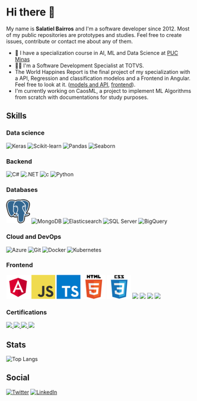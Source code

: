 # Hi there 👋

My name is **Salatiel Bairros** and I'm a software developer since 2012. Most of my public repositories are prototypes and studies. Feel free to create issues, contribute or contact me about any of them.

- 🌱 I have a specialization course in AI, ML and Data Science at [PUC Minas](https://www.pucminas.br/posead/Paginas/curso-detalhes.aspx?PageID=542&moda=1&polo=1&curso=2975&situ=1)
- :man_technologist: I'm a Software Development Specialist at TOTVS.
- The World Happines Report is the final project of my specialization with a API, Regression and classification modelos and a Frontend in Angular. Feel free to look at it. ([models and API](https://github.com/SalatielBairros/world-happiness-report), [frontend](https://github.com/SalatielBairros/frontend-world-happiness-report)).
- I'm currently working on CaosML, a project to implement ML Algorithms from scratch with documentations for study purposes.

## Skills
### Data science
<div style="display:inline-block">
  <img height="64" src="https://upload.wikimedia.org/wikipedia/commons/thumb/a/ae/Keras_logo.svg/2048px-Keras_logo.svg.png" alt="Keras">
  <img height="64" src="https://vmarkovtsev.github.io/pydata-2018-mallorca/pictures/sklearn_logo.svg" alt="Scikit-learn">    
  <img height="64" src="https://pandas.pydata.org/static/img/pandas_mark.svg" alt="Pandas"/>
  <img height="64" src="https://seaborn.pydata.org/_images/logo-mark-lightbg.svg" alt="Seaborn">
</div>

### Backend
<div style="display:inline-block">
  <img height="64" src="https://raw.githubusercontent.com/SalatielBairros/SalatielBairros/main/csharp.png" alt="C#">
  <img height="64" src="https://cdn.iconscout.com/icon/free/png-256/microsoft-dotnet-1175177.png" alt=".NET">    
  <img height="64" src="https://cdn.iconscout.com/icon/free/png-512/c-programming-569564.png" alt="c"/>
  <img height="64" src="https://upload.wikimedia.org/wikipedia/commons/c/c3/Python-logo-notext.svg" alt="Python">  
</div>

### Databases
<div style="display:inline-block">
  <img height="64" src="https://raw.githubusercontent.com/github/explore/80688e429a7d4ef2fca1e82350fe8e3517d3494d/topics/postgresql/postgresql.png" alt="PostegreSQL"/>
  <img height="64" src="https://cdn.iconscout.com/icon/free/png-256/mongodb-3-1175138.png" alt="MongoDB"/>
  <img height="64" src="https://cdn.iconscout.com/icon/free/png-256/elasticsearch-226094.png" alt="Elasticsearch"/>
  <img height="64" src="https://user-images.githubusercontent.com/4249331/52232852-e2c4f780-28bd-11e9-835d-1e3cf3e43888.png" alt="SQL Server"/>
  <img height="64" src="https://www.tableau.com/sites/default/files/google_bigquery.png" alt="BigQuery"/>
</div>

### Cloud and DevOps
<div style="display:inline-block">
  <img height="64" src="https://cdn.iconscout.com/icon/free/png-256/azure-190760.png" alt="Azure">
  <img height="64" src="https://cdn.iconscout.com/icon/free/png-256/git-16-1175195.png", alt="Git">  
  <img height="64" src="https://cdn.iconscout.com/icon/free/png-256/docker-11-1175228.png", alt="Docker">
  <img height="64" src="https://cdn.iconscout.com/icon/free/png-256/kubernets-283489.png", alt="Kubernetes">  
</div>

### Frontend

<div style="display:inline-block">
  <img height="64" src="https://raw.githubusercontent.com/github/explore/80688e429a7d4ef2fca1e82350fe8e3517d3494d/topics/angular/angular.png" alt="Angular"/>
  <img height="64" src="https://raw.githubusercontent.com/github/explore/80688e429a7d4ef2fca1e82350fe8e3517d3494d/topics/javascript/javascript.png" alt="Javascript"/>
  <img height="64" src="https://raw.githubusercontent.com/github/explore/80688e429a7d4ef2fca1e82350fe8e3517d3494d/topics/typescript/typescript.png" alt="Typescript"/>
  <img height="64" src="https://raw.githubusercontent.com/github/explore/80688e429a7d4ef2fca1e82350fe8e3517d3494d/topics/html/html.png" alt="HTML5"/>
  <img height="64" src="https://raw.githubusercontent.com/github/explore/80688e429a7d4ef2fca1e82350fe8e3517d3494d/topics/css/css.png" alt="CSS"/>    
  <img height="64" src="https://cdn.iconscout.com/icon/free/png-256/less-18-1175145.png">
  <img height="64" src="https://cdn.iconscout.com/icon/free/png-256/ionic-4-1175016.png">
  <img height="64" src="https://cdn.iconscout.com/icon/free/png-256/jasmine-16-1175014.png">
  <img height="64" src="https://cdn.iconscout.com/icon/free/png-256/jquery-9-1175154.png">
</div>

### Certifications
<a href="https://www.credly.com/badges/bfca82c0-8501-4bf9-acd2-0bc5a9276880/public_url" target="_blank">
  <img height="64" src="https://images.credly.com/size/340x340/images/3be57d7c-55de-4119-9ca9-738e20c0fae0/Scrum-Foundation-Professional-Certificate-SFPC-2021_.png">
</a>
<a href="https://www.credly.com/badges/1897cd96-5a71-4e35-91a3-18929237ecfa/public_url" target="_blank">
  <img height="64" src="https://images.credly.com/size/340x340/images/be8fcaeb-c769-4858-b567-ffaaa73ce8cf/image.png">
</a>
<a href="https://www.credly.com/badges/7ecb3636-5545-4e5c-a20c-2644db89c8be/public_url" target="_blank">
  <img height="64" src="https://images.credly.com/size/340x340/images/70eb1e3f-d4de-4377-a062-b20fb29594ea/azure-data-fundamentals-600x600.png">
</a>
<a href="https://www.credly.com/badges/892d014f-bf4e-4a5b-93d2-ed7959377c2b/public_url" target="_blank">
  <img height="64" src="https://images.credly.com/size/680x680/images/4136ced8-75d5-4afb-8677-40b6236e2672/azure-ai-fundamentals-600x600.png">
</a>


## Stats
![Top Langs](https://github-readme-stats.vercel.app/api/top-langs/?username=SalatielBairros&hide=Jupyter%20Notebook,html&langs_count=5&theme=dracula)

## Social

[![Twitter](https://img.shields.io/badge/@SalatielB-%231DA1F2.svg?style=for-the-badge&logo=Twitter&logoColor=white)](https://twitter.com/SalatielB)
[![LinkedIn](https://img.shields.io/badge/linkedin-%230077B5.svg?style=for-the-badge&logo=linkedin&logoColor=white)](https://www.linkedin.com/in/salatiel-bairros/)
